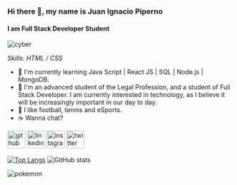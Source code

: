 ### Hi there 👋, my name is **Juan Ignacio Piperno**
#### I am Full Stack Developer Student
![cyber](https://c.tenor.com/TuYN6dmAclUAAAAC/cyberpunk.gif)


*Skills*: *HTML / CSS*

- 🌱 I'm currently learning Java Script | React JS | SQL | Node.js | MongoDB.
- 💬 I'm an advanced student of the Legal Profession, and a student of Full Stack Developer. I am currently interested in technology, as I believe it will be increasingly important in our day to day.
- 🎯 I like football, tennis and eSports.
- ☕ Wanna chat?


[<img src='https://cdn.jsdelivr.net/npm/simple-icons@3.0.1/icons/github.svg' alt='github' height='40'>](https://github.com/pipernojuan)  [<img src='https://cdn.jsdelivr.net/npm/simple-icons@3.0.1/icons/linkedin.svg' alt='linkedin' height='40'>](https://www.linkedin.com/in/pipernojuanignacio//)  [<img src='https://cdn.jsdelivr.net/npm/simple-icons@3.0.1/icons/instagram.svg' alt='instagram' height='40'>](https://www.instagram.com/PipernoJuan/)  [<img src='https://cdn.jsdelivr.net/npm/simple-icons@3.0.1/icons/twitter.svg' alt='twitter' height='40'>](https://twitter.com/PipernoJuan)  

[![Top Langs](https://github-readme-stats.vercel.app/api/top-langs/?username=pipernojuan)](https://github.com/anuraghazra/github-readme-stats)
![GitHub stats](https://github-readme-stats.vercel.app/api?username=pipernojuan&show_icons=true)  

![pokemon](http://49.media.tumblr.com/efb3a6fc5a0e76829798bdb3d735ecf5/tumblr_mrnj0g6qza1rfjowdo1_500.gif)
